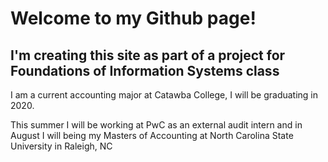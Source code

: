 # Welcome to my Github page!
## I'm creating this site as part of a project for Foundations of Information Systems class

<body> I am a current accounting major at Catawba College, I will be graduating in 2020. <body/>
  
<bod2y> This summer I will be working at PwC as an external audit intern and in August I will being my Masters of Accounting at North Carolina State University in Raleigh, NC <body2/>
